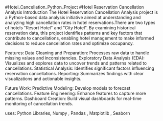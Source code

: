 #Hotel_Cancellation_Python_Project
#Hotel Reservation Cancellation Analysis
Introduction
The Hotel Reservation Cancellation Analysis project is a Python-based data analysis initiative aimed at understanding and analyzing high cancellation rates in hotel reservations.There are two types of hotels "Resort Hotel" and "City Hotel". By examining historical reservation data, this project identifies patterns and key factors that contribute to cancellations, enabling hotel management to make informed decisions to reduce cancellation rates and optimize occupancy.

Features:
Data Cleaning and Preparation: Processes raw data to handle missing values and inconsistencies.
Exploratory Data Analysis (EDA): Visualizes and explores data to uncover trends and patterns related to cancellations.
Statistical Analysis: Identifies significant factors influencing reservation cancellations.
Reporting: Summarizes findings with clear visualizations and actionable insights.

Future Work:
Predictive Modeling: Develop models to forecast cancellations.
Feature Engineering: Enhance features to capture more patterns.
Dashboard Creation: Build visual dashboards for real-time monitoring of cancellation trends.

uses:
Python Libraries, Numpy , Pandas , Matplotlib , Seaborn
